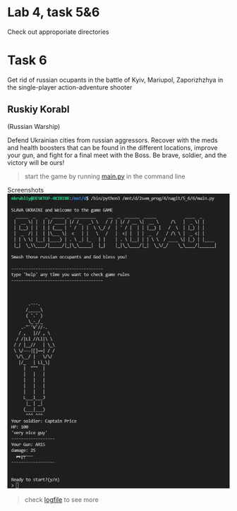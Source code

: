 # Lab 4, task 5&6
Check out approporiate directories
# Task 6
Get rid of russian ocupants in the battle of Kyiv, Mariupol, Zaporizhzhya in the single-player action-adventure shooter
## Ruskiy Korabl
(Russian Warship)

Defend Ukrainian cities from russian aggressors. Recover with the meds and health boosters that can be found in the different locations, improve your gun, and fight for a final meet with the Boss. Be brave, soldier, and the victory will be ours!

> start the game by running [main.py](6/main.py) in the command line

Screenshots
![alt text](https://github.com/mkruhliy/Lab4_5-6/blob/main/screenshot.png?raw=true)<br />

> check [logfile](6/log.txt) to see more

